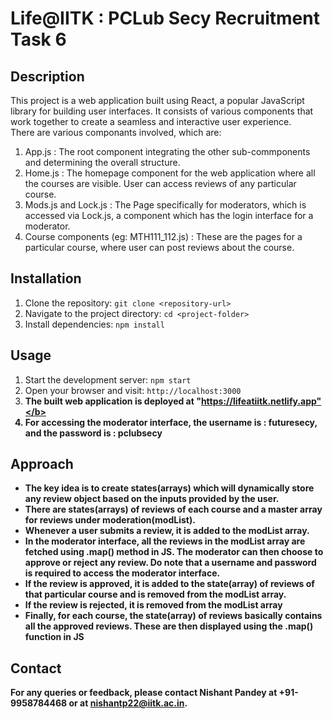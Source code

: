 # Life@IITK : PCLub Secy Recruitment Task 6

## Description

This project is a web application built using React, a popular JavaScript library for building user interfaces. It consists of various components that work together to create a seamless and interactive user experience.<br>
There are various componants involved, which are:<br>
1. App.js : The root component integrating the other sub-commponents and determining the overall structure.<br>
2. Home.js : The homepage component for the web application where all the courses are visible. User can access reviews of any particular course.
3. Mods.js and Lock.js : The Page specifically for moderators, which is accessed via Lock.js, a component which has the login interface for a moderator.
4. Course components (eg: MTH111_112.js) : These are the pages for a particular course, where user can post reviews about the course. 

## Installation

1. Clone the repository: `git clone <repository-url>`
2. Navigate to the project directory: `cd <project-folder>`
3. Install dependencies: `npm install`

## Usage

1. Start the development server: `npm start`
2. Open your browser and visit: `http://localhost:3000`
3. <b>The built web application is deployed at "https://lifeatiitk.netlify.app"</b>
4. For accessing the moderator interface, the username is : futuresecy, and the password is : pclubsecy

## Approach
- The key idea is to create states(arrays) which will dynamically store any review object based on the inputs provided by the user.
- There are states(arrays) of reviews of each course and a master array for reviews under moderation(modList).
- Whenever a user submits a review, it is added to the modList array.
- In the moderator interface, all the reviews in the modList array are fetched using .map() method in JS. The moderator can then choose to approve or reject any review. Do note that a username and password is required to access the moderator interface.
- If the review is approved, it is added to the state(array) of reviews of that particular course and is removed from the modList array.
- If the review is rejected, it is removed from the modList array
- Finally, for each course, the state(array) of reviews basically contains all the approved reviews. These are then displayed using the .map() function in JS


## Contact

For any queries or feedback, please contact Nishant Pandey at +91-9958784468 or at nishantp22@iitk.ac.in.
